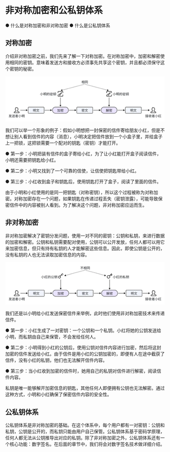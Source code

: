 # 非对称加密和公私钥体系

● 什么是对称加密和非对称加密
● 什么是公私钥体系

## 对称加密

介绍非对称加密之前，我们先来了解一下对称加密。在对称加密中，加密和解密使用相同的密钥。意味着发送方和接收方必须事先共享这个密钥，并且都必须保守这个密钥的秘密。

![](./assets/encryption.webp)

我们可以举一个形象的例子：假如小明想把一封保密的信件寄给朋友小红，但是不想让别人看到信件的内容（消息），小明决定把信件放到一个小盒子里，并给盒子上一把锁，这把锁需要一个配对的钥匙（密钥）才能打开。

● 第一步：小明把装有信件的盒子寄给小红，为了让小红能打开盒子阅读信件，小明还需要把钥匙给小红。

● 第二步：小明又找到了一个可靠的信使，让信使把钥匙带给小红。

● 第三步：小红收到盒子和钥匙后，使用钥匙打开了盒子，阅读了里面的信件。

由于小明和小红使用的是同一把钥匙（对称密钥），所以这个过程被称为对称加密。对称加密存在一个问题，如果钥匙在传递过程丢失（密钥泄露），可能导致保密信件中的内容被别人看到。为了解决这个问题，非对称加密应运而生。

## 非对称加密

非对称加密解决了密钥分发问题，使用一对不同的密钥：公钥和私钥，来进行数据的加密和解密。公钥和私钥需要配对使用，公钥可以公开发放，任何人都可以用它来加密信息，但只有持有私钥的人才能解密这些信息。因此，即使公钥是公开的，没有私钥的人也无法读取加密信息的内容。

![](./assets/encryption-2.webp)

我们还是以小明给小红发送保密信件来举例，此时他们使用非对称加密技术来传递信件。

● 第一步：小红生成了一对密钥：一个公钥和一个私钥。小红将她的公钥发送给小明，而私钥由自己来保管，不会发给任何人。

● 第二步：小明得到小红的公钥后，使用公钥对信件内容进行加密，然后将这封加密的信件发送给小红。由于信件是用小红的公钥加密的，即便有人在途中截获了信件，没有小红的私钥，他们也无法解开信件内容。

● 第三步：当小红收到加密的信件时，她用自己的私钥对信件进行解密，阅读信件内容。

私钥是唯一能够解开加密信息的钥匙，其他任何人即便拥有公钥也无法解密。通过这种方式，小明和小红确保了保密信件内容的安全性。

## 公私钥体系

公私钥体系是非对称加密的基础。在这个体系中，每个用户都有一对密钥：公钥和私钥，公钥是公开的，而私钥只能由用户自己保管。公私钥体系基于密码学原理，任何人都无法从公钥推导出对应的私钥。除了非对称加密之外，公私钥体系还有一个核心功能：数字签名。在后面的章节中，我们将会对数字签名技术做详细介绍。
